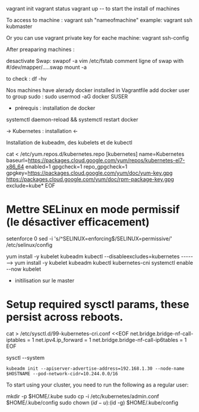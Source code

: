 vagrant init
vagrant status
vagrant up -- to start the install of machines

To access to machine : vagrant ssh "nameofmachine"
example:
vagrant ssh kubmaster 

Or you can use vagrant private key for eache machine:
vagrant ssh-config

After preaparing machines :

desactivate Swap:
swapof -a
vim /etc/fstab 
comment ligne of swap with #/dev/mapper/.....swap
mount -a

to check : df -hv 

Nos machines have alerady docker installed in Vagrantfile
add docker user to group sudo :
sudo usermod -aG docker SUSER
* prérequis : installation de docker

systemctl daemon-reload && systemctl restart docker

-> Kubernetes : installation  <-

Installation de kubeadm, des kubelets et de kubectl

cat <<EOF > /etc/yum.repos.d/kubernetes.repo
[kubernetes]
name=Kubernetes
baseurl=https://packages.cloud.google.com/yum/repos/kubernetes-el7-x86_64
enabled=1
gpgcheck=1
repo_gpgcheck=1
gpgkey=https://packages.cloud.google.com/yum/doc/yum-key.gpg https://packages.cloud.google.com/yum/doc/rpm-package-key.gpg
exclude=kube*
EOF

# Mettre SELinux en mode permissif (le désactiver efficacement)
setenforce 0
sed -i 's/^SELINUX=enforcing$/SELINUX=permissive/' /etc/selinux/config

yum install -y kubelet kubeadm kubectl --disableexcludes=kubernetes
-------> yum install -y kubelet kubeadm kubectl kubernetes-cni
systemctl enable --now kubelet 

* initilisation sur le master

# Setup required sysctl params, these persist across reboots.
cat > /etc/sysctl.d/99-kubernetes-cri.conf <<EOF
net.bridge.bridge-nf-call-iptables  = 1
net.ipv4.ip_forward                 = 1
net.bridge.bridge-nf-call-ip6tables = 1
EOF

sysctl --system

```
kubeadm init --apiserver-advertise-address=192.168.1.30 --node-name $HOSTNAME --pod-network-cidr=10.244.0.0/16
```
To start using your cluster, you need to run the following as a regular user:

  mkdir -p $HOME/.kube
  sudo cp -i /etc/kubernetes/admin.conf $HOME/.kube/config
  sudo chown $(id -u):$(id -g) $HOME/.kube/config
